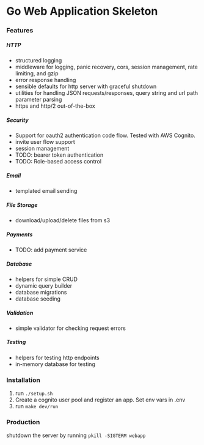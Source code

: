 # Go Web Application Skeleton

### Features

##### HTTP

- structured logging
- middleware for logging, panic recovery, cors, session management, rate limiting, and gzip
- error response handling
- sensible defaults for http server with graceful shutdown
- utilities for handling JSON requests/responses, query string and url path parameter parsing
- https and http/2 out-of-the-box

##### Security

- Support for oauth2 authentication code flow. Tested with AWS Cognito.
- invite user flow support
- session management
- TODO: bearer token authentication
- TODO: Role-based access control

##### Email

- templated email sending

##### File Storage

- download/upload/delete files from s3

##### Payments

- TODO: add payment service

##### Database

- helpers for simple CRUD
- dynamic query builder
- database migrations
- database seeding

##### Validation

- simple validator for checking request errors

##### Testing

- helpers for testing http endpoints
- in-memory database for testing

### Installation

1. run `./setup.sh`
2. Create a cognito user pool and register an app. Set env vars in .env
3. run `make dev/run`

### Production

shutdown the server by running `pkill -SIGTERM webapp`

